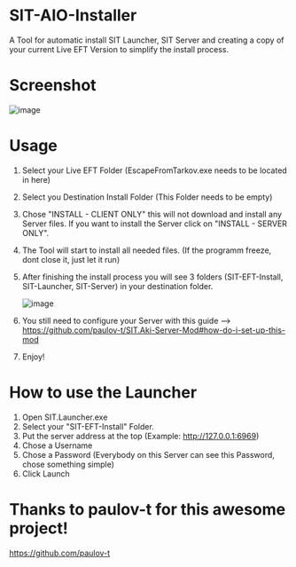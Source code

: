 # SIT-AIO-Installer
 
A Tool for automatic install SIT Launcher, SIT Server and creating a copy of your current Live EFT Version to simplify the install process.

# Screenshot

![image](https://github.com/T4s3rF4c3/SIT-AIO-Installer/assets/49696820/d85d9ded-298e-41c1-8e01-e1e2318e6bf8)

# Usage

1. Select your Live EFT Folder (EscapeFromTarkov.exe needs to be located in here)
2. Select you Destination Install Folder (This Folder needs to be empty)
3. Chose "INSTALL - CLIENT ONLY" this will not download and install any Server files. If you want to install the Server click on "INSTALL - SERVER ONLY".
4. The Tool will start to install all needed files. (If the programm freeze, dont close it, just let it run)
5. After finishing the install process you will see 3 folders (SIT-EFT-Install, SIT-Launcher, SIT-Server) in your destination folder.
   
   ![image](https://github.com/T4s3rF4c3/SIT-AIO-Installer/assets/49696820/33ea7595-69fe-47bb-9c05-e8296a207618)
7. You still need to configure your Server with this guide --> https://github.com/paulov-t/SIT.Aki-Server-Mod#how-do-i-set-up-this-mod
8. Enjoy!

# How to use the Launcher

1. Open SIT.Launcher.exe
2. Select your "SIT-EFT-Install" Folder.
3. Put the server address at the top (Example: http://127.0.0.1:6969)
4. Chose a Username
5. Chose a Password (Everybody on this Server can see this Password, chose something simple)
6. Click Launch

# Thanks to paulov-t for this awesome project!
https://github.com/paulov-t

